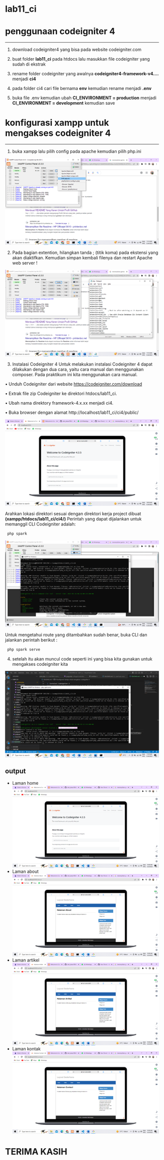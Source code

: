 # lab11_ci
# penggunaan codeigniter 4

---

1. download codeigniter4 yang bisa pada website codeigniter.com

2. buat folder **lab11_ci** pada htdocs lalu masukkan file codeigniter yang sudah di ekstrak

3. rename folder codeigniter yang awalnya **codeigniter4-framework-v4....** menjadi **ci4**

4. pada folder ci4 cari file bernama **env** kemudian rename menjadi **.env**

5. buka file .env kemudian ubah **CI_ENVIRONMENT = production** menjadi **CI_ENVIRONMENT = development** kemudian save

# konfigurasi xampp untuk mengakses codeigniter 4

---

1. buka xampp lalu pilih config pada apache kemudian pilih php.ini

![img 1](1.png)

2. Pada bagian extention, hilangkan tanda ; (titik koma) pada ekstensi yang akan diaktifkan. Kemudian
simpan kembali filenya dan restart Apache web server !

![img 2](2.png)

3. Instalasi Codeigniter 4
Untuk melakukan instalasi Codeigniter 4 dapat dilakukan dengan dua cara, yaitu cara manual dan
menggunakan composer. Pada praktikum ini kita menggunakan cara manual.

• Unduh Codeigniter dari website https://codeigniter.com/download

• Extrak file zip Codeigniter ke direktori htdocs/lab11_ci.

• Ubah nama direktory framework-4.x.xx menjadi ci4.

• Buka browser dengan alamat http://localhost/lab11_ci/ci4/public/

![img 3](home.png)

Arahkan lokasi direktori sesuai dengan direktori kerja project dibuat **(xampp/htdocs/lab11_ci/ci4/)**
Perintah yang dapat dijalankan untuk memanggil CLI Codeigniter adalah:

```php
 php spark
```
![img 4](3.png)

Untuk mengetahui route yang ditambahkan sudah benar, buka CLI dan jalankan perintah berikut :
```php
 php spark serve
```
4. setelah itu akan muncul code seperti ini yang bisa kita gunakan untuk mengakses codeigniter kita

![img 5)](4.png)

## output

- Laman home
![img6](home.png)
- Laman about
![img7](about.png)
- Laman artikel
![img8](artikel.png)
- Laman kontak
![img9](kontak.png)

# TERIMA KASIH 
